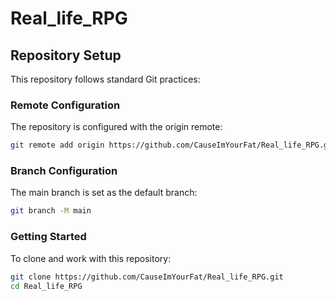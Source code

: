 # Real_life_RPG

## Repository Setup

This repository follows standard Git practices:

### Remote Configuration
The repository is configured with the origin remote:
```bash
git remote add origin https://github.com/CauseImYourFat/Real_life_RPG.git
```

### Branch Configuration
The main branch is set as the default branch:
```bash
git branch -M main
```

### Getting Started
To clone and work with this repository:
```bash
git clone https://github.com/CauseImYourFat/Real_life_RPG.git
cd Real_life_RPG
```